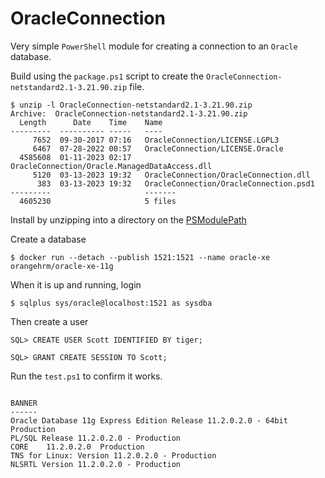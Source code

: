 # OracleConnection

Very simple `PowerShell` module for creating a connection to an `Oracle` database.

Build using the `package.ps1` script to create the `OracleConnection-netstandard2.1-3.21.90.zip` file.

```
$ unzip -l OracleConnection-netstandard2.1-3.21.90.zip
Archive:  OracleConnection-netstandard2.1-3.21.90.zip
  Length      Date    Time    Name
---------  ---------- -----   ----
     7652  09-30-2017 07:16   OracleConnection/LICENSE.LGPL3
     6467  07-28-2022 00:57   OracleConnection/LICENSE.Oracle
  4585608  01-11-2023 02:17   OracleConnection/Oracle.ManagedDataAccess.dll
     5120  03-13-2023 19:32   OracleConnection/OracleConnection.dll
      383  03-13-2023 19:32   OracleConnection/OracleConnection.psd1
---------                     -------
  4605230                     5 files
  ```

Install by unzipping into a directory on the [PSModulePath](https://learn.microsoft.com/en-us/powershell/module/microsoft.powershell.core/about/about_psmodulepath)

Create a database

```
$ docker run --detach --publish 1521:1521 --name oracle-xe orangehrm/oracle-xe-11g
```

When it is up and running, login

```
$ sqlplus sys/oracle@localhost:1521 as sysdba
```

Then create a user

```
SQL> CREATE USER Scott IDENTIFIED BY tiger;

SQL> GRANT CREATE SESSION TO Scott;
```

Run the `test.ps1` to confirm it works.

```

BANNER
------
Oracle Database 11g Express Edition Release 11.2.0.2.0 - 64bit Production
PL/SQL Release 11.2.0.2.0 - Production
CORE	11.2.0.2.0	Production
TNS for Linux: Version 11.2.0.2.0 - Production
NLSRTL Version 11.2.0.2.0 - Production

```
